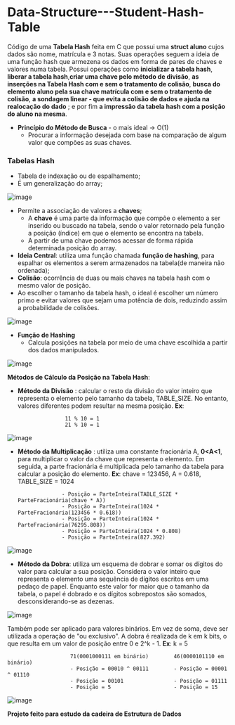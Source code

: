 # Data-Structure---Student-Hash-Table

Código de uma **Tabela Hash** feita em C que possui uma **struct aluno** cujos dados são nome, matrícula e 3 notas. Suas operações seguem
a ideia de uma função hash que armezena os dados em forma de pares de chaves e valores numa tabela. Possui operações como **inicializar a tabela hash**, **liberar a tabela hash**,**criar uma chave pelo método de divisão**, **as inserções na Tabela Hash com e sem o tratamento de colisão**, **busca do elemento aluno pela sua chave matrícula
com e sem o tratamento de colisão**, **a sondagem linear - que evita a colisão de dados e ajuda na realocação do dado** ; e por fim **a impressão da tabela hash com
a posição do aluno na mesma**.

* **Princípio do Método de Busca** - o mais ideal -> O(1)
  * Procurar a informação desejada com base na comparação de algum valor que compões as suas chaves.

### Tabelas Hash
* Tabela de indexação ou de espalhamento;
* É um generalização do array;

![image](https://github.com/vinicOio222/Estrutura-de-Dados---Estudos/assets/101837153/f422c997-14b0-4958-a78d-8083edd5c0b5)

* Permite a associação de valores a **chaves**;
  * A **chave** é uma parte da informação que compõe o elemento a ser inserido ou buscado na tabela, sendo o valor retornado pela função a posição (índice) em que o elemento se encontra na tabela.
  * A partir de uma chave podemos acessar de forma rápida determinada posição do array.
* **Ideia Central**: utiliza uma função chamada **função de hashing**, para espalhar os elementos a serem armazenados na tabela(de maneira não ordenada);
* **Colisão**: ocorrência de duas ou mais chaves na tabela hash com o mesmo valor de posição.
* Ao escolher o tamanho da tabela hash, o ideal é escolher um número primo e evitar valores que sejam uma potência de dois, reduzindo assim a probabilidade de colisões.

![image](https://github.com/vinicOio222/Estrutura-de-Dados---Estudos/assets/101837153/6fb4a260-e9bb-41c7-afea-cbdf9f15f4b6)

* **Função de Hashing**
  * Calcula posições na tabela por meio de uma chave escolhida a partir dos dados manipulados.

![image](https://github.com/vinicOio222/Estrutura-de-Dados---Estudos/assets/101837153/95c40ee1-a770-4fd9-a1c1-4019292dcef3)

**Métodos de Cálculo da Posição na Tabela Hash**:
 * **Método da Divisão** : calcular o resto da divisão do valor inteiro que representa o elemento pelo tamanho da tabela, TABLE_SIZE. No entanto, valores diferentes podem resultar na mesma posição. **Ex**:
                      
                      11 % 10 = 1
                      21 % 10 = 1

![image](https://github.com/vinicOio222/Estrutura-de-Dados---Estudos/assets/101837153/77eea9d9-b8ae-48b3-a10e-35ac6a219f1a)

 * **Método da Multiplicação** : utiliza uma constante fracionária A, **0<A<1**, para multiplicar o valor da chave que representa o elemento. Em seguida, a parte fracionária é multiplicada pelo tamanho da tabela para calcular a posição do elemento. **Ex**: chave = 123456, A = 0.618, TABLE_SIZE = 1024
                      
                     - Posição = ParteInteira(TABLE_SIZE * ParteFracionária(chave * A))
                     - Posição = ParteInteira(1024 * ParteFracionária(123456 * 0.618))
                     - Posição = ParteInteira(1024 * ParteFracionária(76295.808))
                     - Posição = ParteInteira(1024 * 0.808)
                     - Posição = ParteInteira(827.392) 

![image](https://github.com/vinicOio222/Estrutura-de-Dados---Estudos/assets/101837153/53364c35-508e-4a05-9e22-02781cba4669)

 * **Método da Dobra**: utiliza um esquema de dobrar e somar os dígitos do valor para calcular a sua posição. Considera o valor inteiro que representa o elemento uma sequência de dígitos escritos em uma pedaço de papel. Enquanto este valor for maior que o tamanho da tabela, o papel é dobrado e os dígitos sobrepostos são somados, desconsiderando-se as dezenas.

![image](https://github.com/vinicOio222/Estrutura-de-Dados---Estudos/assets/101837153/1cf4b26b-caf7-4d44-b247-2499f6fabc8e)

Também pode ser aplicado para valores binários. Em vez de soma, deve ser utilizada a operação de "ou exclusivo". A dobra é realizada de k em k bits, o que resulta em um valor de posição entre 0 e 2^k - 1. **Ex**: k = 5


                        71(0001000111 em binário)        46(0000101110 em binário)
                        - Posição = 00010 ^ 00111        - Posição = 00001 ^ 01110
                        - Posição = 00101                - Posição = 01111
                        - Posição = 5                    - Posição = 15
                        
![image](https://github.com/vinicOio222/Estrutura-de-Dados---Estudos/assets/101837153/235db820-f94e-4bbe-9dc6-e72f708a9f96)


**Projeto feito para estudo da cadeira de Estrutura de Dados**
